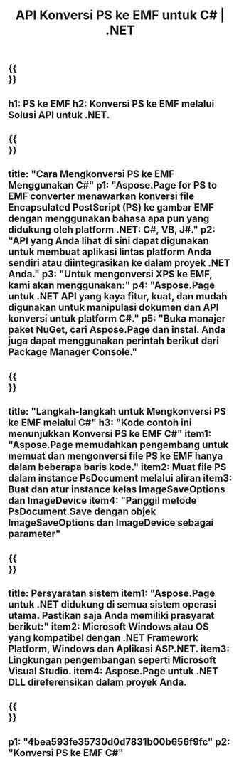﻿---
translation: true
template: /_templates/_conversion-child-net.md
title: API Konversi PS ke EMF untuk C# |  .NET
url: /net/conversion/ps-to-emf/
description: Contoh kode untuk konversi PS ke EMF C#. Gunakan kode contoh API untuk file batch PS ke konversi EMF dalam VB.NET, Asp.NET atau aplikasi berbasis .NET apa pun.
informat: PS
outformat: EMF
otherformats: XPS EPS
---

{{<section banner>}}
---
h1: PS ke EMF
h2: Konversi PS ke EMF melalui Solusi API untuk .NET.
---

{{<section overview>}}
---
title: "Cara Mengkonversi PS ke EMF Menggunakan C#"
p1: "Aspose.Page for PS to EMF converter menawarkan konversi file Encapsulated PostScript (PS) ke gambar EMF dengan menggunakan bahasa apa pun yang didukung oleh platform .NET: C#, VB, J#."
p2: "API yang Anda lihat di sini dapat digunakan untuk membuat aplikasi lintas platform Anda sendiri atau diintegrasikan ke dalam proyek .NET Anda."
p3: "Untuk mengonversi XPS ke EMF, kami akan menggunakan:"
p4: "Aspose.Page untuk .NET API yang kaya fitur, kuat, dan mudah digunakan untuk manipulasi dokumen dan API konversi untuk platform C#."
p5: "Buka manajer paket NuGet, cari Aspose.Page dan instal. Anda juga dapat menggunakan perintah berikut dari Package Manager Console."
---

{{<section feature1>}}
---
title: "Langkah-langkah untuk Mengkonversi PS ke EMF melalui C#"
h3: "Kode contoh ini menunjukkan Konversi PS ke EMF C#"
item1: "Aspose.Page memudahkan pengembang untuk memuat dan mengonversi file PS ke EMF hanya dalam beberapa baris kode."
item2: Muat file PS dalam instance PsDocument melalui aliran
item3: Buat dan atur instance kelas ImageSaveOptions dan ImageDevice
item4: "Panggil metode PsDocument.Save dengan objek ImageSaveOptions dan ImageDevice sebagai parameter"
---

{{<section feature2>}}
---
title: Persyaratan sistem
item1: "Aspose.Page untuk .NET didukung di semua sistem operasi utama. Pastikan saja Anda memiliki prasyarat berikut:"
item2: Microsoft Windows atau OS yang kompatibel dengan .NET Framework Platform, Windows dan Aplikasi ASP.NET.
item3: Lingkungan pengembangan seperti Microsoft Visual Studio.
item4: Aspose.Page untuk .NET DLL direferensikan dalam proyek Anda.
---

{{<section gist>}}
---
p1: "4bea593fe35730d0d7831b00b656f9fc"
p2: "Konversi PS ke EMF C#"
---

